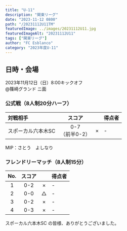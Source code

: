 ```yaml
---
title: "U-11"
description: "関東リーグ"
date: "2023-11-12 0800"
path: "/20231112U11TM"
featuredImage: ../images/20231112U11.jpg
featuredImageAlt: "20231112U11"
tags: ["関東リーグ"]
author: "FC Esblanco"
category: "2023年度U-11"
---
```


## 日時・会場

2023年11月12日（日）8:00キックオフ<br>
@篠崎グランド  ニ面


### 公式戦（8人制20分ハーフ）　

| 対戦相手| スコア |   | 得点者  |
|:----|:------:|:-:|:--------|
| スポーカル六本木SC | 0-7<br>（前半0-2） | × |-|

MIP：さとう　よしなり <br>


### フレンドリーマッチ（8人制15分）　

| No.| スコア |   | 得点者  |
|:--:|:------:|:-:|:--------|
| 1  | 0-2 | × |-|
| 2  | 0-0 | △ |-|
| 3  | 0-2 | × |-|
| 4  | 0-3 | × |-|

スポーカル六本木SC の皆様、ありがとうございました。